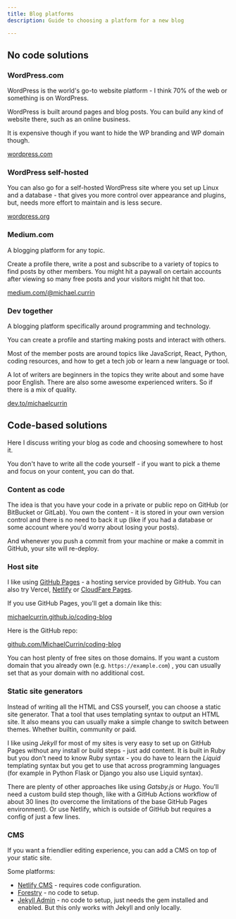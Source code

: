```yaml
---
title: Blog platforms
description: Guide to choosing a platform for a new blog

---
```

## No code solutions

### WordPress.com

WordPress is the world's go-to website platform - I think 70% of the web or something is on WordPress.

WordPress is built around pages and blog posts. You can build any kind of website there, such as an online business.  
  
It is expensive though if you want to hide the WP branding and WP domain though.

[wordpress.com](https://wordpress.com/ "https://wordpress.com/")

### WordPress self-hosted

You can also go for a self-hosted WordPress site where you set up Linux and a database - that gives you more control over appearance and plugins, but, needs more effort to maintain and is less secure.

[wordpress.org](https://wordpress.org/ "https://wordpress.org/")

### Medium.com

A blogging platform for any topic.

Create a profile there, write a post and subscribe to a variety of topics to find posts by other members. You might hit a paywall on certain accounts after viewing so many free posts and your visitors might hit that too. 

[medium.com/@michael.currin](https://medium.com/@michael.currin)

### Dev together

A blogging platform specifically around programming and technology. 

You can create a profile and starting making posts and interact with others.

Most of the member posts are around topics like JavaScript, React, Python, coding resources, and how to get a tech job or learn a new language or tool.

A lot of writers are beginners in the topics they write about and some have poor English. There are also some awesome experienced writers. So if there is a mix of quality.

[dev.to/michaelcurrin](dev.to/michaelcurrin/)

## Code-based solutions

Here I discuss writing your blog as code and choosing somewhere to host it.

You don't have to write all the code yourself - if you want to pick a theme and focus on your content, you can do that.

### Content as code

The idea is that you have your code in a private or public repo on GitHub (or BitBucket or GitLab). You own the content - it is stored in your own version control and there is no need to back it up (like if you had a database or some account where you'd worry about losing your posts).

And whenever you push a commit from your machine or make a commit in GitHub, your site will re-deploy.

### Host site

I like using [GitHub Pages](https://pages.github.com/) - a hosting service provided by GitHub. You can also try Vercel, [Netlify](https://netlify.com) or [CloudFare Pages](https://pages.cloudflare.com/).

If you use GitHub Pages, you'll get a domain like this:

[michaelcurrin.github.io/coding-blog](https://michaelcurrin.github.io/coding-blog/ "https://michaelcurrin.github.io/coding-blog/")

Here is the GitHub repo:

[github.com/MichaelCurrin/coding-blog](https://github.com/MichaelCurrin/coding-blog "https://github.com/MichaelCurrin/coding-blog")

You can host plenty of free sites on those domains. If you want a custom domain that you already own (e.g. `https://example.com`) , you can usually set that as your domain with no additional cost.

### Static site generators

Instead of writing all the HTML and CSS yourself, you can choose a static site generator. That a tool that uses templating syntax to output an HTML site. It also means you can usually make a simple change to switch between themes. Whether builtin, community or paid.

I like using _Jekyll_ for most of my sites is very easy to set up on GitHub Pages without any install or build steps - just add content. It is built in Ruby but you don't need to know Ruby syntax - you do have to learn the _Liquid_ templating syntax but you get to use that across programming languages (for example in Python Flask or Django you also use Liquid syntax).

There are plenty of other approaches like using _Gatsby.js_ or _Hugo_. You'll need a custom build step though, like with a GitHub Actions workflow of about 30 lines (to overcome the limitations of the base GitHub Pages environment). Or use Netlify, which is outside of GitHub but requires a config of just a few lines.

### CMS

If you want a friendlier editing experience, you can add a CMS on top of your static site.

Some platforms:

* [Netlify CMS](https://www.netlifycms.org/) - requires code configuration.
* [Forestry](https://forestry.io) - no code to setup.
* [Jekyll Admin](https://jekyll.github.io/jekyll-admin/) - no code to setup, just needs the gem installed and enabled. But this only works with Jekyll and only locally.
